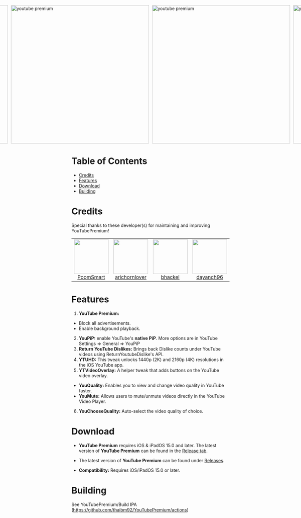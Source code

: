 <div style="display: flex; justify-content: center; gap: 10px;">
  <a href="https://img.upanh.tv/2024/07/15/ytpre1.jpg">
    <img height="440" src="https://img.upanh.tv/2024/07/15/ytpre1.jpg" alt="youtube premium">
  </a>
  
  <a href="https://img.upanh.tv/2024/07/15/ytpre2.jpg">
    <img height="440" src="https://img.upanh.tv/2024/07/15/ytpre2.jpg" alt="youtube premium">
  </a>
  
  <a href="https://img.upanh.tv/2024/07/15/ytpre3.jpg">
    <img height="440" src="https://img.upanh.tv/2024/07/15/ytpre3.jpg" alt="youtube premium">
  </a>
  <a href="https://img.upanh.tv/2024/07/15/ytpre4.jpg">
    <img height="440" src="https://img.upanh.tv/2024/07/15/ytpre4.jpg" alt="youtube premium">
  </a>
</div>

# Table of Contents

* [Credits](#credits)
* [Features](#features)
* [Download](#download)
* [Building](#building)

# Credits

<table id='maintainer credit'>
Special thanks to these developer(s) for maintaining and improving YouTubePremium!
<tr>
<td align="center">
<a href='https://github.com/PoomSmart'>
<img src='https://user-images.githubusercontent.com/78001398/271811615-96093202-4aec-4e50-a750-8c7b83f3862c.png' width='110px'>
</a>
<br>
<a href='https://twitter.com/poomsmart'>PoomSmart</a>
</td>
<td align="center">
<a href='https://github.com/arichornlover'>
<img src='https://user-images.githubusercontent.com/78001398/271853100-d5c74be7-4890-411c-907a-dc5f7b5fa46e.png' width='110px;'>
</a>
<br>
<a href='https://github.com/arichornlover'>arichornlover</a>
</td>
<td align="center">
<a href='https://github.com/bhackel'>
<img src='https://avatars.githubusercontent.com/u/34104885?v=4' width='110px;'>
</a>
<br>
<a href='https://github.com/bhackel'>bhackel</a>
</td>
<td align="center">
<a href='https://github.com/dayanch96'>
<img src='https://user-images.githubusercontent.com/78001398/271853514-129334b3-498f-4804-aceb-392bf5e373e6.png' width='110px;'>
</a>
<br>
<a href='https://github.com/dayanch96'>dayanch96</a>
</td>

<td align="center">
<a href='https://github.com/Balackburn'>
<img src='https://user-images.githubusercontent.com/78001398/271853318-3005deb3-b484-4b2b-a093-44c2af79b9af.png' width='110px;'>
</a>
<br>
<a href='https://github.com/Balackburn'>Balackburn</a>
</td>

<td align="center">
<a href='https://github.com/theos/theos'>
<img src='https://user-images.githubusercontent.com/78001398/271813393-56a63730-a56d-41ba-b473-4d37761526c9.png' width='110px'>
</a>
<br>
<a href='https://theos.dev'>theos</a>
</td>

<td align="center">
<a href='https://github.com/Al4ise/'>
<img src='https://avatars.githubusercontent.com/u/39273158?v=4' width='110px'>
</a>
<br>
<a href='https://github.com/Al4ise/Azule'>Azule</a>
</td>
</tr>
</table>

# Features

1. **YouTube Premium:**
- Block all advertisements.
- Enable background playback.
  
2. **YouPiP:** enable YouTube's **native PiP**. More options are in YouTube Settings => General => YouPiP
3. **Return YouTube Dislikes:** Brings back Dislike counts under YouTube videos using ReturnYoutubeDislike's API.
4. **YTUHD:** This tweak unlocks 1440p (2K) and 2160p (4K) resolutions in the iOS YouTube app.
5. **YTVideoOverlay:** A helper tweak that adds buttons on the YouTube video overlay.
- **YouQuality:** Enables you to view and change video quality in YouTube faster.
- **YouMute:** Allows users to mute/unmute videos directly in the YouTube Video Player.
6. **YouChooseQuality:** Auto-select the video quality of choice.

# Download

- **YouTube Premium** requires iOS & iPadOS 15.0 and later. The latest version of **YouTube Premium** can be found in the [Release tab](https://github.com/thaibm92/YouTubePremium/releases).

- The latest version of **YouTube Premium** can be found under [Releases](https://github.com/thaibm92/YouTubePremium/releases).
- **Compatibility:** Requires iOS/iPadOS 15.0 or later.


</details>

# Building
See YouTubePremium/Build IPA (https://github.com/thaibm92/YouTubePremium/actions)

